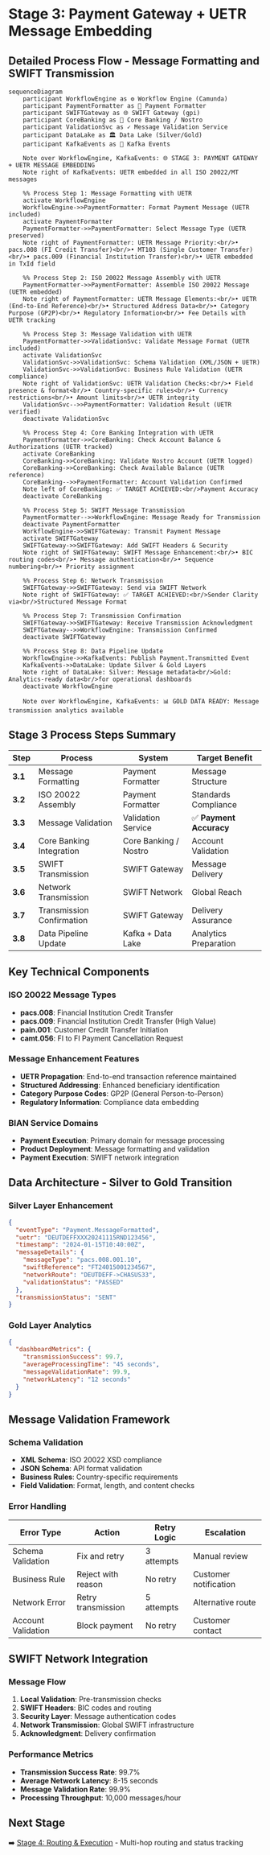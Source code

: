 # Stage 3: Payment Gateway + UETR Message Embedding
## Detailed Process Flow - Message Formatting and SWIFT Transmission

```mermaid
sequenceDiagram
    participant WorkflowEngine as ⚙️ Workflow Engine (Camunda)
    participant PaymentFormatter as 🔧 Payment Formatter
    participant SWIFTGateway as 🌐 SWIFT Gateway (gpi)
    participant CoreBanking as 🏦 Core Banking / Nostro
    participant ValidationSvc as ✓ Message Validation Service
    participant DataLake as 🏛️ Data Lake (Silver/Gold)
    participant KafkaEvents as 📨 Kafka Events

    Note over WorkflowEngine, KafkaEvents: 🌐 STAGE 3: PAYMENT GATEWAY + UETR MESSAGE EMBEDDING
    Note right of KafkaEvents: UETR embedded in all ISO 20022/MT messages

    %% Process Step 1: Message Formatting with UETR
    activate WorkflowEngine
    WorkflowEngine->>PaymentFormatter: Format Payment Message (UETR included)
    activate PaymentFormatter
    PaymentFormatter->>PaymentFormatter: Select Message Type (UETR preserved)
    Note right of PaymentFormatter: UETR Message Priority:<br/>• pacs.008 (FI Credit Transfer)<br/>• MT103 (Single Customer Transfer)<br/>• pacs.009 (Financial Institution Transfer)<br/>• UETR embedded in TxId field

    %% Process Step 2: ISO 20022 Message Assembly with UETR
    PaymentFormatter->>PaymentFormatter: Assemble ISO 20022 Message (UETR embedded)
    Note right of PaymentFormatter: UETR Message Elements:<br/>• UETR (End-to-End Reference)<br/>• Structured Address Data<br/>• Category Purpose (GP2P)<br/>• Regulatory Information<br/>• Fee Details with UETR tracking

    %% Process Step 3: Message Validation with UETR
    PaymentFormatter->>ValidationSvc: Validate Message Format (UETR included)
    activate ValidationSvc
    ValidationSvc->>ValidationSvc: Schema Validation (XML/JSON + UETR)
    ValidationSvc->>ValidationSvc: Business Rule Validation (UETR compliance)
    Note right of ValidationSvc: UETR Validation Checks:<br/>• Field presence & format<br/>• Country-specific rules<br/>• Currency restrictions<br/>• Amount limits<br/>• UETR integrity
    ValidationSvc-->>PaymentFormatter: Validation Result (UETR verified)
    deactivate ValidationSvc

    %% Process Step 4: Core Banking Integration with UETR
    PaymentFormatter->>CoreBanking: Check Account Balance & Authorizations (UETR tracked)
    activate CoreBanking
    CoreBanking->>CoreBanking: Validate Nostro Account (UETR logged)
    CoreBanking->>CoreBanking: Check Available Balance (UETR reference)
    CoreBanking-->>PaymentFormatter: Account Validation Confirmed
    Note left of CoreBanking: ✅ TARGET ACHIEVED:<br/>Payment Accuracy
    deactivate CoreBanking

    %% Process Step 5: SWIFT Message Transmission
    PaymentFormatter-->>WorkflowEngine: Message Ready for Transmission
    deactivate PaymentFormatter
    WorkflowEngine->>SWIFTGateway: Transmit Payment Message
    activate SWIFTGateway
    SWIFTGateway->>SWIFTGateway: Add SWIFT Headers & Security
    Note right of SWIFTGateway: SWIFT Message Enhancement:<br/>• BIC routing codes<br/>• Message authentication<br/>• Sequence numbering<br/>• Priority assignment

    %% Process Step 6: Network Transmission
    SWIFTGateway->>SWIFTGateway: Send via SWIFT Network
    Note right of SWIFTGateway: ✅ TARGET ACHIEVED:<br/>Sender Clarity via<br/>Structured Message Format

    %% Process Step 7: Transmission Confirmation
    SWIFTGateway->>SWIFTGateway: Receive Transmission Acknowledgment
    SWIFTGateway-->>WorkflowEngine: Transmission Confirmed
    deactivate SWIFTGateway

    %% Process Step 8: Data Pipeline Update
    WorkflowEngine->>KafkaEvents: Publish Payment.Transmitted Event
    KafkaEvents->>DataLake: Update Silver & Gold Layers
    Note right of DataLake: Silver: Message metadata<br/>Gold: Analytics-ready data<br/>for operational dashboards
    deactivate WorkflowEngine

    Note over WorkflowEngine, KafkaEvents: 📊 GOLD DATA READY: Message transmission analytics available

```

## Stage 3 Process Steps Summary

| Step | Process | System | Target Benefit |
|------|---------|--------|----------------|
| **3.1** | Message Formatting | Payment Formatter | Message Structure |
| **3.2** | ISO 20022 Assembly | Payment Formatter | Standards Compliance |
| **3.3** | Message Validation | Validation Service | ✅ **Payment Accuracy** |
| **3.4** | Core Banking Integration | Core Banking / Nostro | Account Validation |
| **3.5** | SWIFT Transmission | SWIFT Gateway | Message Delivery |
| **3.6** | Network Transmission | SWIFT Network | Global Reach |
| **3.7** | Transmission Confirmation | SWIFT Gateway | Delivery Assurance |
| **3.8** | Data Pipeline Update | Kafka + Data Lake | Analytics Preparation |

## Key Technical Components

### ISO 20022 Message Types
- **pacs.008**: Financial Institution Credit Transfer
- **pacs.009**: Financial Institution Credit Transfer (High Value)
- **pain.001**: Customer Credit Transfer Initiation
- **camt.056**: FI to FI Payment Cancellation Request

### Message Enhancement Features
- **UETR Propagation**: End-to-end transaction reference maintained
- **Structured Addressing**: Enhanced beneficiary identification
- **Category Purpose Codes**: GP2P (General Person-to-Person)
- **Regulatory Information**: Compliance data embedding

### BIAN Service Domains
- **Payment Execution**: Primary domain for message processing
- **Product Deployment**: Message formatting and validation
- **Payment Execution**: SWIFT network integration

## Data Architecture - Silver to Gold Transition

### Silver Layer Enhancement
```json
{
  "eventType": "Payment.MessageFormatted",
  "uetr": "DEUTDEFFXXX20241115RND123456",
  "timestamp": "2024-01-15T10:40:00Z",
  "messageDetails": {
    "messageType": "pacs.008.001.10",
    "swiftReference": "FT24015001234567",
    "networkRoute": "DEUTDEFF->CHASUS33",
    "validationStatus": "PASSED"
  },
  "transmissionStatus": "SENT"
}
```

### Gold Layer Analytics
```json
{
  "dashboardMetrics": {
    "transmissionSuccess": 99.7,
    "averageProcessingTime": "45 seconds",
    "messageValidationRate": 99.9,
    "networkLatency": "12 seconds"
  }
}
```

## Message Validation Framework

### Schema Validation
- **XML Schema**: ISO 20022 XSD compliance
- **JSON Schema**: API format validation
- **Business Rules**: Country-specific requirements
- **Field Validation**: Format, length, and content checks

### Error Handling
| Error Type | Action | Retry Logic | Escalation |
|------------|--------|-------------|------------|
| Schema Validation | Fix and retry | 3 attempts | Manual review |
| Business Rule | Reject with reason | No retry | Customer notification |
| Network Error | Retry transmission | 5 attempts | Alternative route |
| Account Validation | Block payment | No retry | Customer contact |

## SWIFT Network Integration

### Message Flow
1. **Local Validation**: Pre-transmission checks
2. **SWIFT Headers**: BIC codes and routing
3. **Security Layer**: Message authentication codes
4. **Network Transmission**: Global SWIFT infrastructure
5. **Acknowledgment**: Delivery confirmation

### Performance Metrics
- **Transmission Success Rate**: 99.7%
- **Average Network Latency**: 8-15 seconds
- **Message Validation Rate**: 99.9%
- **Processing Throughput**: 10,000 messages/hour

## Next Stage
➡️ [Stage 4: Routing & Execution](stage4-routing-execution.md) - Multi-hop routing and status tracking